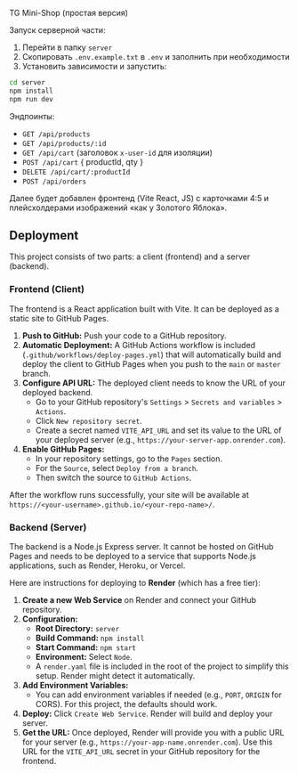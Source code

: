 TG Mini-Shop (простая версия)

Запуск серверной части:

1) Перейти в папку `server`
2) Скопировать `.env.example.txt` в `.env` и заполнить при необходимости
3) Установить зависимости и запустить:

```bash
cd server
npm install
npm run dev
```

Эндпоинты:
- `GET /api/products`
- `GET /api/products/:id`
- `GET /api/cart` (заголовок `x-user-id` для изоляции)
- `POST /api/cart` { productId, qty }
- `DELETE /api/cart/:productId`
- `POST /api/orders`

Далее будет добавлен фронтенд (Vite React, JS) c карточками 4:5 и плейсхолдерами изображений «как у Золотого Яблока».


## Deployment

This project consists of two parts: a client (frontend) and a server (backend).

### Frontend (Client)

The frontend is a React application built with Vite. It can be deployed as a static site to GitHub Pages.

1.  **Push to GitHub:** Push your code to a GitHub repository.
2.  **Automatic Deployment:** A GitHub Actions workflow is included (`.github/workflows/deploy-pages.yml`) that will automatically build and deploy the client to GitHub Pages when you push to the `main` or `master` branch.
3.  **Configure API URL:** The deployed client needs to know the URL of your deployed backend.
    *   Go to your GitHub repository's `Settings` > `Secrets and variables` > `Actions`.
    *   Click `New repository secret`.
    *   Create a secret named `VITE_API_URL` and set its value to the URL of your deployed server (e.g., `https://your-server-app.onrender.com`).
4.  **Enable GitHub Pages:**
    *   In your repository settings, go to the `Pages` section.
    *   For the `Source`, select `Deploy from a branch`.
    *   Then switch the source to `GitHub Actions`.

After the workflow runs successfully, your site will be available at `https://<your-username>.github.io/<your-repo-name>/`.

### Backend (Server)

The backend is a Node.js Express server. It cannot be hosted on GitHub Pages and needs to be deployed to a service that supports Node.js applications, such as Render, Heroku, or Vercel.

Here are instructions for deploying to **Render** (which has a free tier):

1.  **Create a new Web Service** on Render and connect your GitHub repository.
2.  **Configuration:**
    *   **Root Directory:** `server`
    *   **Build Command:** `npm install`
    *   **Start Command:** `npm start`
    *   **Environment:** Select `Node`.
    *   A `render.yaml` file is included in the root of the project to simplify this setup. Render might detect it automatically.
3.  **Add Environment Variables:**
    *   You can add environment variables if needed (e.g., `PORT`, `ORIGIN` for CORS). For this project, the defaults should work.
4.  **Deploy:** Click `Create Web Service`. Render will build and deploy your server.
5.  **Get the URL:** Once deployed, Render will provide you with a public URL for your server (e.g., `https://your-app-name.onrender.com`). Use this URL for the `VITE_API_URL` secret in your GitHub repository for the frontend.


